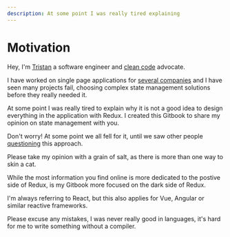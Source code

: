```yaml
---
description: At some point I was really tired explaining
---
```


# Motivation

Hey, I'm [Tristan](https://github.com/firsttris) a software engineer and [clean code](https://www.youtube.com/watch?v=UjhX2sVf0eg) advocate.

I have worked on single page applications for [several companies](https://firsttris.github.io/gatsby-cv/) and I have seen many projects fail, choosing complex state management solutions before they really needed it.

At some point I was really tired to explain why it is not a good idea to design everything in the application with Redux. I created this Gitbook to share my opinion on state management with you.

Don't worry! At some point we all fell for it, until we saw other people [questioning](https://youtu.be/Q54YDGC_t3Y?t=357) this approach.

Please take my opinion with a grain of salt, as there is more than one way to skin a cat.

While the most information you find online is more dedicated to the postive side of Redux, is my Gitbook more focused on the dark side of Redux. 

I'm always referring to React, but this also applies for Vue, Angular or similar reactive frameworks.

Please excuse any mistakes, I was never really good in languages, it's hard for me to write something without a compiler.

